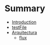 # Summary

* [Introduction](README.md)
* [testFile](testfile.md)
* [Arquitectura](flux.md)
   * [flux](flux.md)

